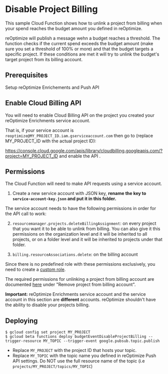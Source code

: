 # Disable Project Billing

This sample Cloud Function shows how to unlink a project from billing when your spend reaches the budget amount you 
defined in reOptimize.

reOptimize will publish a message wehn a budget reaches a threshold. The function checks if the current spend exceeds the
budget amount (make sure you set a threshold of 100% or more) and that the budget targets a specific project.
If these conditions are met it will try to unlink the budget's target project from its billing account.

## Prerequisites

Setup reOptimize Enrichements and Push API

## Enable Cloud Billing API

You will need to enable Cloud Billing API on the project you created your reOptimize Enrichments service account.

That is, if your service account is `reoptimize@MY_PROJECT_ID.iam.gserviceaccount.com` then go to (replace MY_PROJECT_ID with the actual project ID):

https://console.cloud.google.com/apis/library/cloudbilling.googleapis.com/?project=MY_PROJECT_ID and enable the API .

## Permissions

The Cloud Function will need to make API requests using a service account.

1) Create a new service account with JSON key, **rename the key to `service-account-key.json` and put it in this folder.**

The service account needs to have the following permissions in order for the API call to work:

2) `resourcemanager.projects.deleteBillingAssignment`: on every project that you want it to be able to unlink from billing.
You can also give it this permissions on the organization level and it will be inherited to all projects, 
or on a folder level and it will be inherited to projects under that folder.

3) `billing.resourceAssociations.delete`: on the billing account

Since there is no predefined role with these permissions exclusively, you need to create a [custom role](https://cloud.google.com/iam/docs/creating-custom-roles#top_of_page).

The required permissions for unlinking a project from billing account are documented [here](https://cloud.google.com/billing/docs/how-to/custom-roles#resource_associations) under "Remove project from billing account".

**Important:** reOptimize Enrichments service account and the service account in this section are **different** accounts.
reOptimize shouldn't have the ability to disable your projects billing.

## Deploying

```
$ gcloud config set project MY_PROJECT
$ gcloud beta functions deploy budgetEventDisableProjectBilling --trigger-resource MY_TOPIC --trigger-event google.pubsub.topic.publish
```

* Replace `MY_PROJECT` with the project ID that hosts your topic.
* Replace `MY_TOPIC` with the topic name you defined in reOptimize Push API settings. Do NOT use the full resource name 
of the topic (i.e `projects/MY_PROJECT/topics/MY_TOPIC`)

